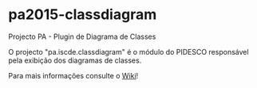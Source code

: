 # pa2015-classdiagram
Projecto PA - Plugin de Diagrama de Classes

O projecto "pa.iscde.classdiagram" é o módulo do PIDESCO responsável pela exibição dos diagramas de classes.

Para mais informações consulte o [Wiki](https://github.com/jcarias/pa2015-classdiagram/wiki)!


